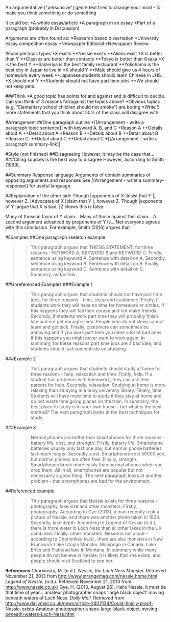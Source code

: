 An argumentative ("persuasive") genre text tries to change your mind - to make you think something or do something

It could be:
*A whole essay/article
*A paragraph in an essay
*Part of a paragraph (probably in Discussion)

Arguments are often found as:
*Research based dissertation
*University essay competition essay
*Newspaper Editorial
*Newspaper Review

#Example topic types
*X exists
**Nessie exists
**Aliens exist
*X is better than Y
**Glasses are better than contacts
**Tokyo is better than Osaka
*X is the best Y
**Saizeriya is the best family restaurant
**Yokohama is the best city in Japan to live in
*X should Y
**Malc should give us 4 hours of homework every week
**Japanese students should learn Chinese in JHS.
*X should not Y
**Students should not have part time jobs
**We should not keep pets.

###Think
*A good topic has points for and against and is difficult to decide. Can you think of 3 reasons for/against the topics above?
*Obvious topics (e.g. "Elementary school children should not smoke") are boring
*Write 5 more statements that you think about 50% of the class will disagree with.

#Arrangement
##One paragraph outline
+[[Arrangement - write a paragraph topic sentence]] with keyword A, B, and C
+Reason A
++Details about A
++Detail about A
+Reason B
++Details about B
++Detail about B
+Reason C.
++Detail about C
++Detail about C
+[[Arrangement - write a paragraph summary-link]]

#Style (not finished)
##Disagreeing
However, it may be the case that…
###Citing sources is the best way to disagree
However, according to Smith (1999),

##Summary Response language
Arguments of contain summaries of opposing arguments and responses
See [[Arrangement - write a summary-response]] for useful language.

##Explanation of the other side
Though 	|opponents of X |insist that Y 	|, however Z.
		|Advocates of X |claim that Y 	|, however Z.
Though 	|exponents of Y |argue that X is bad, |Z shows this is false.

Many of those in favor of Y claim…
Many of those against this claim…
A second argument advanced by proponents of Y is…
Not everyone agrees with this conclusion. For example, Smith (2016) argues that


#Examples
##One paragraph skeleton example
>>This paragraph argues that THESIS STATEMENT, for three reasons - KEYWORD A, KEYWORD B and KEYWORD C. Firstly, sentence using keyword A. Sentence with detail on A. Secondly, sentence using keyword B. Sentence with detail on B. Finally, sentence using keyword C. Sentence with detail on C. Summary, and/or link.

##Unreferenced Examples
###Example 1
>>This paragraph argues that students should not have part time jobs, for three reasons - time, sleep and customers. Firstly, if students work they will have no time for homework or circles. If this happens they will fail their course and not make friends.  Secondly, if students work part time they will probably finish late and not get enough sleep. People who do not sleep cannot learn and get sick. Finally, customers can sometimes be annoying and if you work part time you meet a lot of bad ones. If this happens you might never want to work again. In summary, for these reasons part time jobs are a bad idea, and students should just concentrate on studying.

###Example 2
>>This paragraph argues that students should study at home for three reasons - help, relaxation and time. Firstly, help. If a student has problems with homework, they can ask their parents for help. Secondly, relaxation. Studying at home is more relaxing than studying in a busy university library. Finally, time. Students will have more time to study if they stay at home and do not waste time going places on the train.  In summary, the best place to study is in your own house - but what is the best method? The next paragraph looks at the best techniques for study.

###Example 3
>>Normal phones are better than smartphones for three reasons - battery life, cost, and strength. Firstly, battery life. Smartphone batteries usually only last one day, but normal phone batteries last much longer. Secondly, cost. Smartphones cost 50000 yen, but normal phones are often free. Finally, strength. Smartphones break more easily than normal phones when you drop them. All in all, smartphones are popular but not necessarily a good thing. The next paragraph looks at another problem - that smartphones are bad for the environment.

##Referenced example
>>This paragraph argues that Nessie exists for three reasons - photography, lake size and other monsters. Firstly, photography. According to Gye (2013), a man recently took a picture of Nessie, and there was another photo taken in 1934. Secondly, lake depth. According to Legend of Nessie (n.d.), there is more water in Loch Ness than all other lakes in the UK combined. Finally, other monsters. Nessie is not alone - according to Chorvinksy (n.d.), there are also monsters in  New Brunswick Lake Utopia Monster, Manipogo in Canada, Lake Eries and Flathead lake in Montana. In summary while many people do not believe in Nessie, it is likely that she exists, and people should visit Scotland to see her.

__References__
<ref>
Chorvinsky, M. (n.d.). _Nessie, the Loch Ness Monster._ Retrieved November 21, 2013 from http://www.strangemag.com/nessie.home.html
_Legend of Nessie._ (n.d.). Retrieved November 21, 2013 from http://www.nessie.co.uk/
Gye, H. (2013, August  26). Hello Nessie, it must be that time of year... amateur photographer snaps 'large black object' moving beneath waters of Loch Ness. _Daily Mail._ Retrieved from http://www.dailymail.co.uk/news/article-2402134/Could-finally-proof-Nessie-exists-Amateur-photographer-snaps-large-black-object-moving-beneath-waters-Loch-Ness.html
</ref>
